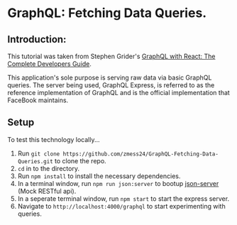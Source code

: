# GraphQL: Fetching Data Queries.

## Introduction:

This tutorial was taken from Stephen Grider's [GraphQL with React: The Complete Developers Guide](https://www.udemy.com/graphql-with-react-course/).

This application's sole purpose is serving raw data via basic GraphQL queries. The server being used, GraphQL Express, is referred to as the reference implementation of GraphQL and is the official implementation that FaceBook maintains.

## Setup

To test this technology locally...

1. Run `git clone https://github.com/zmess24/GraphQL-Fetching-Data-Queries.git` to clone the repo.
2. `cd` in to the directory.
3. Run `npm install` to install the necessary dependencies.
4. In a terminal window, run `npm run json:server` to bootup [json-server](https://github.com/typicode/json-server) (Mock RESTful api).
5. In a seperate terminal window, run `npm start` to start the express server.
6. Navigate to `http://localhost:4000/graphql` to start experimenting with queries.